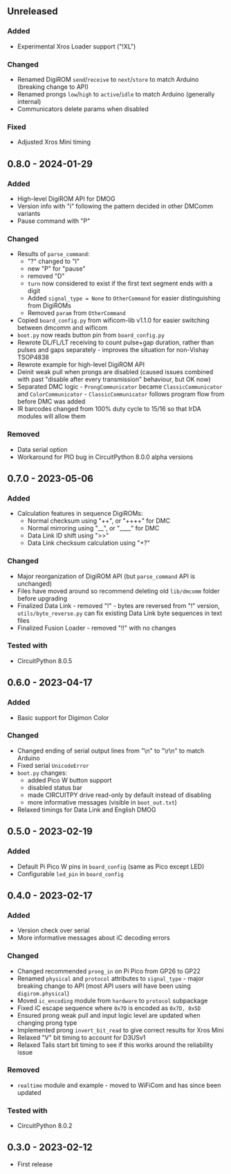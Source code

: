 
## Unreleased
### Added
- Experimental Xros Loader support ("!XL")
### Changed
- Renamed DigiROM `send`/`receive` to `next`/`store` to match Arduino (breaking change to API)
- Renamed prongs `low`/`high` to `active`/`idle` to match Arduino (generally internal)
- Communicators delete params when disabled
### Fixed
- Adjusted Xros Mini timing

## 0.8.0 - 2024-01-29
### Added
- High-level DigiROM API for DMOG
- Version info with "i" following the pattern decided in other DMComm variants
- Pause command with "P"
### Changed
- Results of `parse_command`:
    - "?" changed to "I"
    - new "P" for "pause"
    - removed "D"
    - `turn` now considered to exist if the first text segment ends with a digit
    - Added `signal_type = None` to `OtherCommand` for easier distinguishing from DigiROMs
    - Removed `param` from `OtherCommand`
- Copied `board_config.py` from wificom-lib v1.1.0 for easier switching between dmcomm and wificom
- `boot.py` now reads button pin from `board_config.py`
- Rewrote DL/FL/LT receiving to count pulse+gap duration, rather than pulses and gaps separately - improves the situation for non-Vishay TSOP4838
- Rewrote example for high-level DigiROM API
- Deinit weak pull when prongs are disabled (caused issues combined with past "disable after every transmission" behaviour, but OK now)
- Separated DMC logic - `ProngCommunicator` became `ClassicCommunicator` and `ColorCommunicator` - `ClassicCommunicator` follows program flow from before DMC was added
- IR barcodes changed from 100% duty cycle to 15/16 so that IrDA modules will allow them
### Removed
- Data serial option
- Workaround for PIO bug in CircuitPython 8.0.0 alpha versions

## 0.7.0 - 2023-05-06
### Added
- Calculation features in sequence DigiROMs:
    - Normal checksum using "++", or "++++" for DMC
    - Normal mirroring using "__", or "____" for DMC
    - Data Link ID shift using ">>"
    - Data Link checksum calculation using "+?"
### Changed
- Major reorganization of DigiROM API (but `parse_command` API is unchanged)
- Files have moved around so recommend deleting old `lib/dmcomm` folder before upgrading
- Finalized Data Link - removed "!" - bytes are reversed from "!" version, `utils/byte_reverse.py` can fix existing Data Link byte sequences in text files
- Finalized Fusion Loader - removed "!!" with no changes
### Tested with
- CircuitPython 8.0.5

## 0.6.0 - 2023-04-17
### Added
- Basic support for Digimon Color
### Changed
- Changed ending of serial output lines from "\n" to "\r\n" to match Arduino
- Fixed serial `UnicodeError`
- `boot.py` changes:
    - added Pico W button support
    - disabled status bar
    - made CIRCUITPY drive read-only by default instead of disabling
    - more informative messages (visible in `boot_out.txt`)
- Relaxed timings for Data Link and English DMOG

## 0.5.0 - 2023-02-19
### Added
- Default Pi Pico W pins in `board_config` (same as Pico except LED)
- Configurable `led_pin` in `board_config`

## 0.4.0 - 2023-02-17
### Added
- Version check over serial
- More informative messages about iC decoding errors
### Changed
- Changed recommended `prong_in` on Pi Pico from GP26 to GP22
- Renamed `physical` and `protocol` attributes to `signal_type` - major breaking change to API (most API users will have been using `digirom.physical`)
- Moved `ic_encoding` module from `hardware` to `protocol` subpackage
- Fixed iC escape sequence where `0x7D` is encoded as `0x7D, 0x5D`
- Ensured prong weak pull and input logic level are updated when changing prong type
- Implemented prong `invert_bit_read` to give correct results for Xros Mini
- Relaxed "V" bit timing to account for D3USv1
- Relaxed Talis start bit timing to see if this works around the reliability issue
### Removed
- `realtime` module and example - moved to WiFiCom and has since been updated
### Tested with
- CircuitPython 8.0.2

## 0.3.0 - 2023-02-12
- First release
